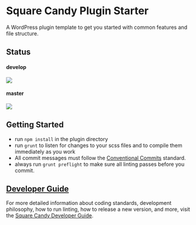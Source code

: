# Square Candy Plugin Starter

A WordPress plugin template to get you started with common features and file structure.

## Status

#### develop
![](https://github.com/squarecandy/squarecandy-plugin-starter/workflows/WordPress%20Standards/badge.svg?branch=develop&event=push)

#### master
![](https://github.com/squarecandy/squarecandy-plugin-starter/workflows/WordPress%20Standards/badge.svg)

## Getting Started

* run `npm install` in the plugin directory
* run `grunt` to listen for changes to your scss files and to compile them immediately as you work
* All commit messages must follow the [Conventional Commits](https://www.conventionalcommits.org/) standard.
* always run `grunt preflight` to make sure all linting passes before you commit.

## [Developer Guide](https://developers.squarecandy.net)

For more detailed information about coding standards, development philosophy, how to run linting, how to release a new version, and more, visit the [Square Candy Developer Guide](https://developers.squarecandy.net).
